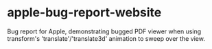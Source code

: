 # apple-bug-report-website
Bug report for Apple, demonstrating bugged PDF viewer when using transform's 'translate'/'translate3d' animation to sweep over the view.

